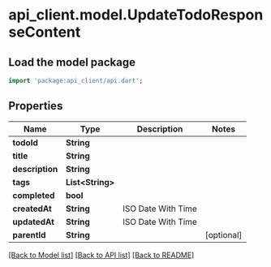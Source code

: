 # api_client.model.UpdateTodoResponseContent

## Load the model package
```dart
import 'package:api_client/api.dart';
```

## Properties
Name | Type | Description | Notes
------------ | ------------- | ------------- | -------------
**todoId** | **String** |  | 
**title** | **String** |  | 
**description** | **String** |  | 
**tags** | **List&lt;String&gt;** |  | 
**completed** | **bool** |  | 
**createdAt** | **String** | ISO Date With Time | 
**updatedAt** | **String** | ISO Date With Time | 
**parentId** | **String** |  | [optional] 

[[Back to Model list]](../README.md#documentation-for-models) [[Back to API list]](../README.md#documentation-for-api-endpoints) [[Back to README]](../README.md)


